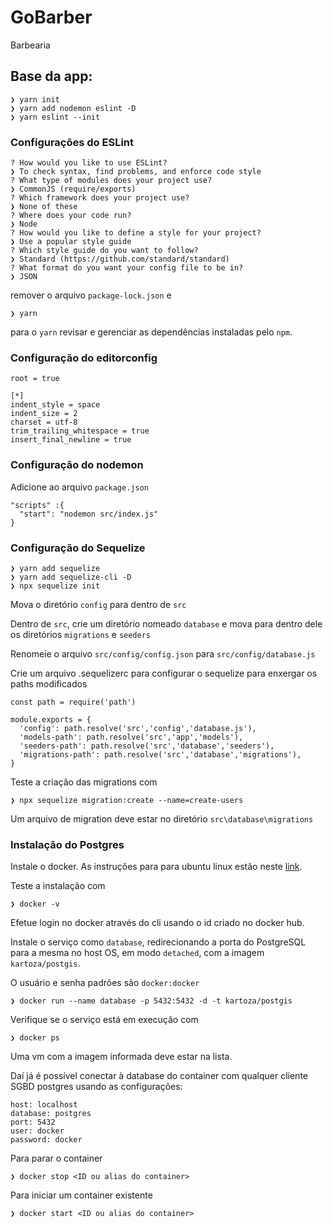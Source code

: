 # GoBarber

Barbearia

## Base da app:

```
❯ yarn init
❯ yarn add nodemon eslint -D
❯ yarn eslint --init
```

### Configurações do ESLint

```
? How would you like to use ESLint?
❯ To check syntax, find problems, and enforce code style
? What type of modules does your project use?
❯ CommonJS (require/exports)
? Which framework does your project use?
❯ None of these
? Where does your code run?
❯ Node
? How would you like to define a style for your project?
❯ Use a popular style guide
? Which style guide do you want to follow?
❯ Standard (https://github.com/standard/standard)
? What format do you want your config file to be in?
❯ JSON
```

remover o arquivo `package-lock.json` e

```
❯ yarn
```

para o `yarn` revisar e gerenciar as dependências instaladas pelo `npm`.

### Configuração do editorconfig

```
root = true

[*]
indent_style = space
indent_size = 2
charset = utf-8
trim_trailing_whitespace = true
insert_final_newline = true
```

### Configuração do nodemon

Adicione ao arquivo `package.json`

```
"scripts" :{
  "start": "nodemon src/index.js"
}
```

### Configuração do Sequelize

```
❯ yarn add sequelize
❯ yarn add sequelize-cli -D
❯ npx sequelize init
```

Mova o diretório `config` para dentro de `src`

Dentro de `src`, crie um diretório nomeado `database` e mova para dentro dele os diretórios `migrations` e `seeders`

Renomeie o arquivo `src/config/config.json` para `src/config/database.js`

Crie um arquivo .sequelizerc para configurar o sequelize para enxergar os paths modificados

```
const path = require('path')

module.exports = {
  'config': path.resolve('src','config','database.js'),
  'models-path': path.resolve('src','app','models'),
  'seeders-path': path.resolve('src','database','seeders'),
  'migrations-path': path.resolve('src','database','migrations'),
}
```

Teste a criação das migrations com

```
❯ npx sequelize migration:create --name=create-users
```

Um arquivo de migration deve estar no diretório
`src\database\migrations`

### Instalação do Postgres

Instale o docker.
As instruções para para ubuntu linux estão neste [link](https://docs.docker.com/install/linux/docker-ce/ubuntu/#install-docker-ce).

Teste a instalação com

```
❯ docker -v
```

Efetue login no docker através do cli usando o id criado no docker hub.

Instale o serviço como `database`, redirecionando a porta do PostgreSQL para a mesma no host OS, em modo `detached`, com a imagem `kartoza/postgis`.

O usuário e senha padrões são `docker:docker`

```
❯ docker run --name database -p 5432:5432 -d -t kartoza/postgis
```

Verifique se o serviço está em execução com

```
❯ docker ps
```

Uma vm com a imagem informada deve estar na lista.

Daí já é possível conectar à database do container com qualquer cliente SGBD postgres usando as configurações:

```
host: localhost
database: postgres
port: 5432
user: docker
password: docker
```

Para parar o container

```
❯ docker stop <ID ou alias do container>
```

Para iniciar um container existente

```
❯ docker start <ID ou alias do container>
```
